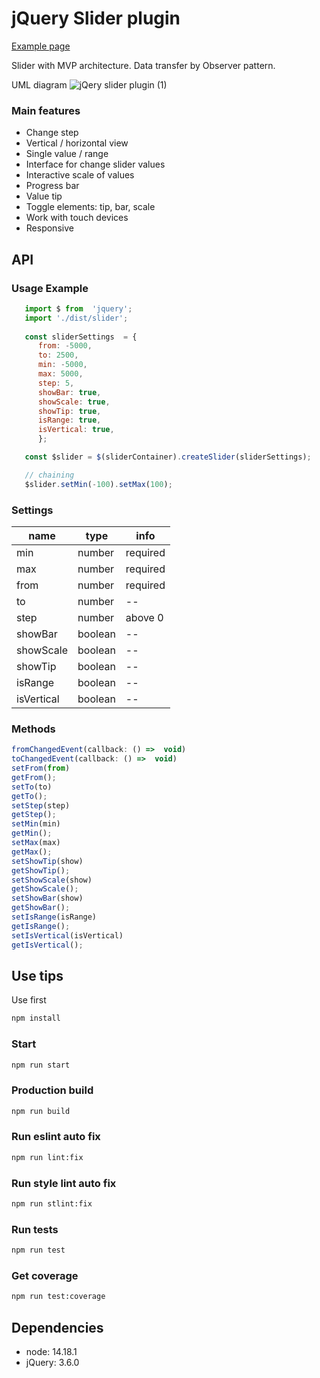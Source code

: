 # jQuery Slider plugin

[Example page](https://kd-slider-plugin.netlify.app/example)

Slider with MVP architecture. Data transfer by Observer pattern.

UML diagram
![jQery slider plugin (1)](https://user-images.githubusercontent.com/54976219/148756009-6b2d532a-1a4d-4446-9add-04b0d9cd2b72.png)

### Main features
* Change step
* Vertical / horizontal view
* Single value / range
* Interface for change slider values
* Interactive scale of values
* Progress bar
* Value tip
* Toggle elements: tip, bar, scale 
* Work with touch devices
* Responsive
## API
### Usage Example
```js
   import $ from  'jquery';
   import './dist/slider';
   
   const sliderSettings  = {
      from: -5000,
      to: 2500,
      min: -5000,
      max: 5000,
      step: 5,
      showBar: true,
      showScale: true,
      showTip: true,
      isRange: true,
      isVertical: true,
      };

   const $slider = $(sliderContainer).createSlider(sliderSettings);

   // chaining
   $slider.setMin(-100).setMax(100);
```
### Settings
|name|type|info|
|--|--|--|
|min|number|required|
|max|number|required|
|from|number|required|
|to|number|--|
|step|number|above 0|
|showBar|boolean|--|
|showScale|boolean|--|
|showTip|boolean|--|
|isRange|boolean|--|
|isVertical|boolean|--|

### Methods
```js
fromChangedEvent(callback: () =>  void)
toChangedEvent(callback: () =>  void)
setFrom(from)
getFrom();
setTo(to)
getTo();
setStep(step)
getStep();
setMin(min)
getMin();
setMax(max)
getMax();
setShowTip(show)
getShowTip();
setShowScale(show)
getShowScale();
setShowBar(show)
getShowBar();
setIsRange(isRange)
getIsRange();
setIsVertical(isVertical)
getIsVertical();
```

## Use tips
Use  first
```bash
npm install
```
### Start
```bash
npm run start
```
### Production build
```bash
npm run build
```
### Run eslint auto fix
```bash
npm run lint:fix
```
### Run style lint auto fix
```bash
npm run stlint:fix
```

### Run tests
```bash
npm run test
```

### Get coverage
```bash
npm run test:coverage
```

## Dependencies
* node: 14.18.1
* jQuery: 3.6.0
